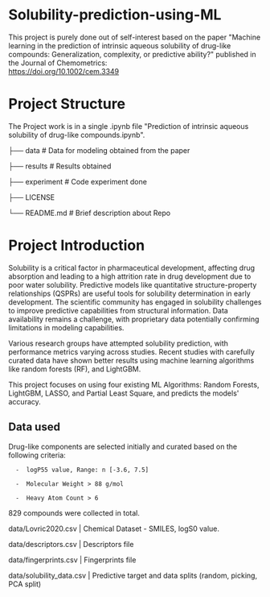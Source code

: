 # Solubility-prediction-using-ML

This project is purely done out of self-interest based on the paper 
"Machine learning in the prediction of intrinsic aqueous solubility of drug-like compounds: Generalization, complexity, or predictive ability?" 
published in the Journal of Chemometrics:  
https://doi.org/10.1002/cem.3349


# Project Structure

The Project work is in a single .ipynb file "Prediction of intrinsic aqueous solubility of drug-like compounds.ipynb".

 
  ├── data                  # Data for modeling obtained from the paper

  ├── results               # Results obtained 

  ├── experiment            # Code experiment done

  ├── LICENSE

  └── README.md             # Brief description about Repo


# Project Introduction

Solubility is a critical factor in pharmaceutical development, affecting drug absorption and leading to a high attrition rate in drug development due to poor water solubility. Predictive models like quantitative structure-property relationships (QSPRs) are useful tools for solubility determination in early development. The scientific community has engaged in solubility challenges to improve predictive capabilities from structural information. Data availability remains a challenge, with proprietary data potentially confirming limitations in modeling capabilities.

Various research groups have attempted solubility prediction, with performance metrics varying across studies. Recent studies with carefully curated data have shown better results using machine learning algorithms like random forests (RF), and LightGBM. 

This project focuses on using four existing ML Algorithms: Random Forests, LightGBM, LASSO, and Partial Least Square, and predicts the models' accuracy.

## Data used

Drug-like components are selected initially and curated based on the following criteria:

      -  logP55 value, Range: n [-3.6, 7.5]
      
      -  Molecular Weight > 88 g/mol
      
      -  Heavy Atom Count > 6
      
829 compounds were collected in total.


data/Lovric2020.csv | Chemical Dataset - SMILES, logS0 value.

data/descriptors.csv | Descriptors file

data/fingerprints.csv | Fingerprints file

data/solubility_data.csv | Predictive target and data splits (random, picking, PCA split)
